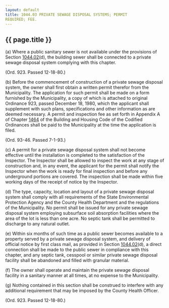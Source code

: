 ```yaml
---
layout: default 
title: 1044.03 PRIVATE SEWAGE DISPOSAL SYSTEMS; PERMIT
REQUIRED; FEE.
---
```


{{ page.title }}
----------------

​(a) Where a public sanitary sewer is not available under the provisions
of Section [1044.02](443da656.html)(d), the building sewer shall be
connected to a private sewage disposal system complying with this
chapter.

(Ord. 923. Passed 12-18-80.)

​(b) Before the commencement of construction of a private sewage
disposal system, the owner shall first obtain a written permit therefor
from the Municipality. The application for such permit shall be made on
a form furnished by the Municipality, a copy of which is attached to
original Ordinance 923, passed December 18, 1980, which the applicant
shall supplement with such plans, specifications and other information
as are deemed necessary. A permit and inspection fee as set forth in
Appendix A of Chapter [1464](58d37b9c.html) of the Building and Housing
Code of the Codified Ordinances shall be paid to the Municipality at the
time the application is filed.

(Ord. 93-46. Passed 7-1-93.)

​(c) A permit for a private sewage disposal system shall not become
effective until the installation is completed to the satisfaction of the
Inspector. The Inspector shall be allowed to inspect the work at any
stage of construction and, in any event, the applicant for the permit
shall notify the Inspector when the work is ready for final inspection
and before any underground portions are covered. The inspection shall be
made within five working days of the receipt of notice by the Inspector.

​(d) The type, capacity, location and layout of a private sewage
disposal system shall comply with all requirements of the State
Environmental Protection Agency and the County Health Department and the
regulations of the Municipality. No permit shall be issued for any
private sewage disposal system employing subsurface soil absorption
facilities where the area of the lot is less than one acre. No septic
tank shall be permitted to discharge to any natural outlet.

​(e) Within six months of such time as a public sewer becomes available
to a property served by a private sewage disposal system, and delivery
of official notice by first class mail, as provided in Section
[1044.02](443da656.html)(d), a direct connection shall be made to the
public sewer in compliance with this chapter, and any septic tank,
cesspool or similar private sewage disposal facility shall be abandoned
and filled with granular material.

​(f) The owner shall operate and maintain the private sewage disposal
facility in a sanitary manner at all times, at no expense to the
Municipality.

​(g) Nothing contained in this section shall be construed to interfere
with any additional requirement that may be imposed by the County Health
Officer.

(Ord. 923. Passed 12-18-80.)
